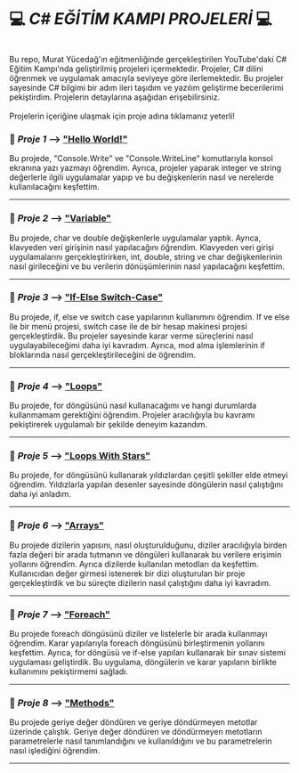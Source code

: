 #       💻 *C# EĞİTİM KAMPI PROJELERİ* 💻
<br>
Bu repo, Murat Yücedağ'ın eğitmenliğinde gerçekleştirilen YouTube'daki C# Eğitim Kampı'nda geliştirilmiş projeleri içermektedir. Projeler, C# dilini öğrenmek ve uygulamak amacıyla seviyeye göre ilerlemektedir. 
Bu projeler sayesinde C# bilgimi bir adım ileri taşıdım ve yazılım geliştirme becerilerimi pekiştirdim. Projelerin detaylarına aşağıdan erişebilirsiniz.
<br><br>
Projelerin içeriğine ulaşmak için proje adına tıklamanız yeterli!



### 🔎 *Proje 1* --> ["Hello World!"](https://github.com/FatmanurAgcbck/CSharp_Egitim_Kampi_MuratYucedag/tree/main/CSharpEgitimKampi/01_MainSubjects)
Bu projede, "Console.Write" ve "Console.WriteLine" komutlarıyla konsol ekranına yazı yazmayı öğrendim. 
Ayrıca, projeler yaparak integer ve string değerlerle ilgili uygulamalar yapıp ve bu değişkenlerin nasıl ve nerelerde kullanılacağını keşfettim. 
______________________________________________

### 🔎 *Proje 2* --> ["Variable"](https://github.com/FatmanurAgcbck/CSharp_Egitim_Kampi_MuratYucedag/blob/main/CSharpEgitimKampi/02_Variables) 
Bu projede, char ve double değişkenlerle uygulamalar yaptık. Ayrıca, klavyeden veri girişinin nasıl yapılacağını öğrendim. 
Klavyeden veri girişi uygulamalarını gerçekleştirirken, int, double, string ve char değişkenlerinin nasıl girileceğini ve bu verilerin dönüşümlerinin nasıl yapılacağını keşfettim. 
_________________________________________________

### 🔎 *Proje 3* --> ["If-Else Switch-Case"](https://github.com/FatmanurAgcbck/CSharp_Egitim_Kampi_MuratYucedag/tree/main/CSharpEgitimKampi/03_MakingDecision) 
Bu projede, if, else ve switch case yapılarının kullanımını öğrendim. 
If ve else ile bir menü projesi, switch case ile de bir hesap makinesi projesi gerçekleştirdik. 
Bu projeler sayesinde karar verme süreçlerini nasıl uygulayabileceğimi daha iyi kavradım.
Ayrıca, mod alma işlemlerinin if bloklarında nasıl gerçekleştirileceğini de öğrendim.
____________________________________________________


### 🔎 *Proje 4* --> ["Loops"](https://github.com/FatmanurAgcbck/CSharp_Egitim_Kampi_MuratYucedag/tree/main/CSharpEgitimKampi/04_Loops)
Bu projede, for döngüsünü nasıl kullanacağımı ve hangi durumlarda kullanmamam gerektiğini öğrendim. 
Projeler aracılığıyla bu kavramı pekiştirerek uygulamalı bir şekilde deneyim kazandım.
_____________________________________________________


### 🔎 *Proje 5* --> ["Loops With Stars"](https://github.com/FatmanurAgcbck/CSharp_Egitim_Kampi_MuratYucedag/tree/main/CSharpEgitimKampi/05_LoopsWithStars)
Bu projede, for döngüsünü kullanarak yıldızlardan çeşitli şekiller elde etmeyi öğrendim. 
Yıldızlarla yapılan desenler sayesinde döngülerin nasıl çalıştığını daha iyi anladım.
______________________________________________________


### 🔎 *Proje 6* --> ["Arrays"](https://github.com/FatmanurAgcbck/CSharp_Egitim_Kampi_MuratYucedag/tree/main/CSharpEgitimKampi/06_Arrays)
Bu projede dizilerin yapısını, nasıl oluşturulduğunu, diziler aracılığıyla birden fazla değeri bir arada tutmanın ve döngüleri kullanarak bu verilere erişimin yollarını öğrendim. 
Ayrıca dizilerde kullanılan metodları da keşfettim. 
Kullanıcıdan değer girmesi istenerek bir dizi oluşturulan bir proje gerçekleştirdik ve bu süreçte dizilerin nasıl çalıştığını daha iyi kavradım.
______________________________________________________


### 🔎 *Proje 7* --> ["Foreach"](https://github.com/FatmanurAgcbck/CSharp_Egitim_Kampi_MuratYucedag/tree/main/CSharpEgitimKampi/07_ForeachLoop)
Bu projede foreach döngüsünü diziler ve listelerle bir arada kullanmayı öğrendim. 
Karar yapılarıyla foreach döngüsünü birleştirmenin yollarını keşfettim. 
Ayrıca, for döngüsü ve if-else yapıları kullanarak bir sınav sistemi uygulaması geliştirdik. Bu uygulama, döngülerin ve karar yapıların birlikte kullanımını pekiştirmemi sağladı.
______________________________________________________


### 🔎 *Proje 8* --> ["Methods"](https://github.com/FatmanurAgcbck/CSharp_Egitim_Kampi_MuratYucedag/tree/main/CSharpEgitimKampi/08_Methods)
Bu projede geriye değer döndüren ve geriye döndürmeyen metotlar üzerinde çalıştık.
Geriye değer döndüren ve döndürmeyen metotların parametrelerle nasıl tanımlandığını ve kullanıldığını ve bu parametrelerin nasıl işlediğini öğrendim. 
__________________________________________________________




